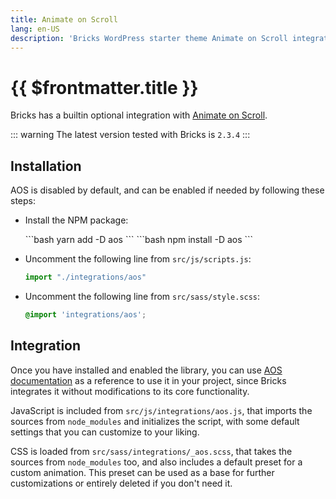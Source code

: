 ```yaml
---
title: Animate on Scroll
lang: en-US
description: 'Bricks WordPress starter theme Animate on Scroll integration'
---
```


# {{ $frontmatter.title }}

Bricks has a builtin optional integration with [Animate on Scroll](https://michalsnik.github.io/aos/).

::: warning
The latest version tested with Bricks is `2.3.4`
:::

## Installation

AOS is disabled by default, and can be enabled if needed by following these steps:


- Install the NPM package: 

    <code-group>

    <code-block title="Yarn" active> 
    ```bash
    yarn add -D aos
    ```
    </code-block>

    <code-block title="npm"> 
    ```bash
    npm install -D aos
    ```
    </code-block>
    
    </code-group>

- Uncomment the following line from `src/js/scripts.js`:

    ```javascript
    import "./integrations/aos"
    ```

- Uncomment the following line from `src/sass/style.scss`:

    ```scss
    @import 'integrations/aos';
    ```

## Integration

Once you have installed and enabled the library, you can use [AOS documentation](https://michalsnik.github.io/aos/) as a reference to use it in your project, since Bricks integrates it without modifications to its core functionality.

JavaScript is included from `src/js/integrations/aos.js`, that imports the sources from `node_modules` and initializes the script, with some default settings that you can customize to your liking.

CSS is loaded from `src/sass/integrations/_aos.scss`, that takes the sources from `node_modules` too, and also includes a default preset for a custom animation. This preset can be used as a base for further customizations or entirely deleted if you don't need it.